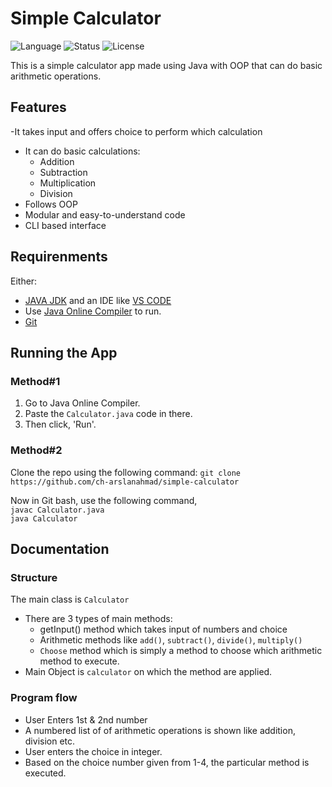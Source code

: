 # Simple Calculator
![Language](https://img.shields.io/badge/language-Java-blue.svg)
![Status](https://img.shields.io/badge/status-Project-brightgreen)
![License](https://img.shields.io/badge/license-MIT-lightgrey)


This is a simple calculator app made using Java with OOP that can do basic arithmetic operations.




## Features
-It takes input and offers choice to perform which calculation
- It can do basic calculations:
  - Addition
  - Subtraction
  - Multiplication
  - Division 
- Follows OOP
- Modular and easy-to-understand code
- CLI based interface

## Requirenments
Either:
- [JAVA JDK](https://www.oracle.com/java/technologies/downloads/?er=221886) and an IDE like [VS CODE](https://code.visualstudio.com/download)
- Use [Java Online Compiler](https://www.programiz.com/java-programming/online-compiler/) to run.
- [Git](https://git-scm.com/downloads)

## Running the App
### Method#1
1. Go to Java Online Compiler.
2. Paste the `Calculator.java` code in there.
3. Then click, 'Run'.

### Method#2
Clone the repo using the following command:
`git clone https://github.com/ch-arslanahmad/simple-calculator`

Now in Git bash, use the following command,\
`javac Calculator.java` \
`java Calculator`


## Documentation 
### Structure
The main class is `Calculator`
- There are 3 types of main methods:
  - getInput() method which takes input of numbers and choice
  - Arithmetic methods like `add()`, `subtract()`, `divide()`, `multiply()`
  - `Choose` method which is simply a method to choose which arithmetic method to execute.
- Main Object is `calculator` on which the method are applied.

### Program flow
- User Enters 1st & 2nd number
- A numbered list of of arithmetic operations is shown like addition, division etc.
- User enters the choice in integer.
- Based on the choice number given from 1-4, the particular method is executed.








